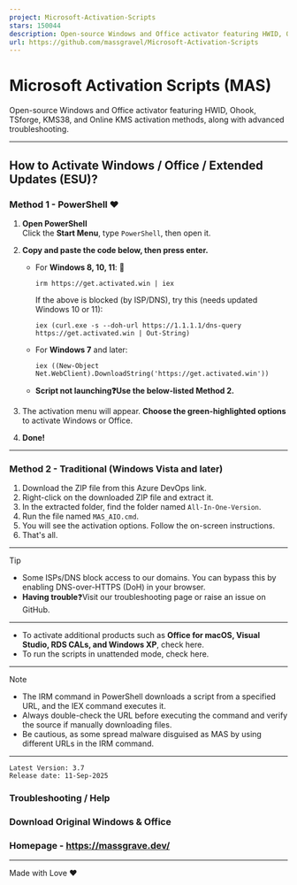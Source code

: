```yaml
---
project: Microsoft-Activation-Scripts
stars: 150044
description: Open-source Windows and Office activator featuring HWID, Ohook, TSforge, KMS38, and Online KMS activation methods, along with advanced troubleshooting.
url: https://github.com/massgravel/Microsoft-Activation-Scripts
---
```


Microsoft Activation Scripts (MAS)
==================================

Open-source Windows and Office activator featuring HWID, Ohook, TSforge, KMS38, and Online KMS activation methods, along with advanced troubleshooting.

* * *

How to Activate Windows / Office / Extended Updates (ESU)?
----------------------------------------------------------

### Method 1 - PowerShell ❤️

1.  **Open PowerShell**  
    Click the **Start Menu**, type `PowerShell`, then open it.
    
2.  **Copy and paste the code below, then press enter.**
    
    -   For **Windows 8, 10, 11**: 📌
        
        ```
        irm https://get.activated.win | iex
        ```
        
        If the above is blocked (by ISP/DNS), try this (needs updated Windows 10 or 11):
        
        ```
        iex (curl.exe -s --doh-url https://1.1.1.1/dns-query https://get.activated.win | Out-String)
        ```
        
    -   For **Windows 7** and later:
        
        ```
        iex ((New-Object Net.WebClient).DownloadString('https://get.activated.win'))
        ```
        
    -   **Script not launching❓Use the below-listed Method 2.**
3.  The activation menu will appear. **Choose the green-highlighted options** to activate Windows or Office.
    
4.  **Done!**
    

* * *

### Method 2 - Traditional (Windows Vista and later)

1.  Download the ZIP file from this Azure DevOps link.
2.  Right-click on the downloaded ZIP file and extract it.
3.  In the extracted folder, find the folder named `All-In-One-Version`.
4.  Run the file named `MAS_AIO.cmd`.
5.  You will see the activation options. Follow the on-screen instructions.
6.  That's all.

* * *

Tip

-   Some ISPs/DNS block access to our domains. You can bypass this by enabling DNS-over-HTTPS (DoH) in your browser.
-   **Having trouble**❓Visit our troubleshooting page or raise an issue on GitHub.

* * *

-   To activate additional products such as **Office for macOS, Visual Studio, RDS CALs, and Windows XP**, check here.
-   To run the scripts in unattended mode, check here.

* * *

Note

-   The IRM command in PowerShell downloads a script from a specified URL, and the IEX command executes it.
-   Always double-check the URL before executing the command and verify the source if manually downloading files.
-   Be cautious, as some spread malware disguised as MAS by using different URLs in the IRM command.

* * *

```
Latest Version: 3.7
Release date: 11-Sep-2025
```

### Troubleshooting / Help

### Download Original Windows & Office

### Homepage - https://massgrave.dev/

* * *

Made with Love ❤️
